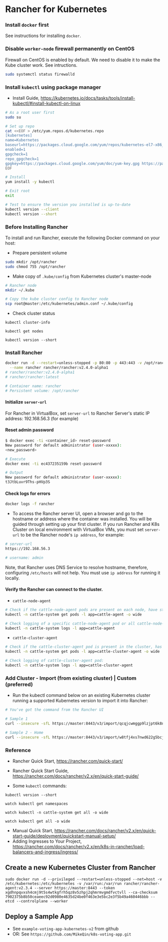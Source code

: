 # Rancher for Kubernetes

### Install `docker` first

See instructions for installing `docker`.

### Disable `worker-node` firewall permanently on CentOS

Firewall on CentOS is enabled by default. We need to disable it to make the Kube cluster work. See intructions.

```bash
sudo systemctl status firewalld
```

### Install `kubectl` using package manager

- Install Guide, https://kubernetes.io/docs/tasks/tools/install-kubectl/#install-kubectl-on-linux

```bash
# As a root user first
sudo su

# Set up repo
cat <<EOF > /etc/yum.repos.d/kubernetes.repo
[kubernetes]
name=Kubernetes
baseurl=https://packages.cloud.google.com/yum/repos/kubernetes-el7-x86_64
enabled=1
gpgcheck=1
repo_gpgcheck=1
gpgkey=https://packages.cloud.google.com/yum/doc/yum-key.gpg https://packages.cloud.google.com/yum/doc/rpm-package-key.gpg
EOF

# Install
yum install -y kubectl

# Exit root
exit

# Test to ensure the version you installed is up-to-date
kubectl version --client
kubectl version --short
```

### Before Installing Rancher

To install and run Rancher, execute the following Docker command on your host:

- Prepare persistent volume

```bash
sudo mkdir /opt/rancher
sudo chmod 755 /opt/rancher
```

- Make copy of `.kube/config` from Kubernetes cluster's master-node

```bash
# Rancher node
mkdir ~/.kube

# Copy the kube cluster config to Rancher node
scp root@master:/etc/kubernetes/admin.conf ~/.kube/config
```

- Check cluster status

```
kubectl cluster-info

kubectl get nodes

kubectl version --short
```

### Install Rancher

```bash
docker run -d --restart=unless-stopped -p 80:80 -p 443:443 -v /opt/rancher:/var/lib/rancher \
  --name rancher rancher/rancher:v2.4.0-alpha1
# rancher/rancher:v2.4.0-alpha1
# rancher/rancher:latest

# Container name: rancher
# Persistent volume: /opt/rancher
```

#### Initialize `server-url`

For Rancher in VirtualBox, set `server-url` to Rancher Server's static IP address: 192.168.56.3 (for example)

#### Reset admin password

```bash
$ docker exec -ti <container_id> reset-password
New password for default administrator (user-xxxxx):
<new_password>

# Execute
docker exec -ti ec437235159b reset-password

# Output
New password for default administrator (user-xxxxx):
t3JtbLuvr9Ths-pHVp3S
```

#### Check logs for errors

```bash
docker logs -f rancher
```

- To access the Rancher server UI, open a browser and go to the hostname or address where the container was installed. You will be guided through setting up your first cluster.
  If you run Rancher and K8s Cluster on local environment with VirtualBox VMs, you must set `server-url` to be the Rancher node's `ip address`, for example:

```bash
# server-url
https://192.168.56.3

# username: admin
```

Note, that Rancher uses DNS Service to resolve hostname, therefore, configuring `/etc/hosts` will not help. You must use `ip address` for running it locally.

#### Verify the Rancher can connect to the cluster.

- `cattle-node-agent`

```bash
# Check if the cattle-node-agent pods are present on each node, have status Running and don’t have a high count of Restarts:
kubectl -n cattle-system get pods -l app=cattle-agent -o wide

# Check logging of a specific cattle-node-agent pod or all cattle-node-agent pods:
kubectl -n cattle-system logs -l app=cattle-agent
```

- `cattle-cluster-agent`

```bash
# Check if the cattle-cluster-agent pod is present in the cluster, has status Running and doesn’t have a high count of Restarts:
kubectl -n cattle-system get pods -l app=cattle-cluster-agent -o wide

# Check logging of cattle-cluster-agent pod:
kubectl -n cattle-system logs -l app=cattle-cluster-agent
```

### Add Cluster - Import (from existing cluster) | Custom (preferred)

- Run the kubectl command below on an existing Kubernetes cluster running a supported Kubernetes version to import it into Rancher:

```bash
# You've got the command from the Rancher UI

# Sample 1
curl --insecure -sfL https://master:8443/v3/import/qcqjcwmggp9lzjpt6k8nw788gmhr9zqwhj2vcwqpdfz4gxq6t4p9fv.yaml | kubectl apply -f -

# Sample 2 - Home
curl --insecure -sfL https://master:8443/v3/import/w8tfj4xs7nwd622g5bcjvbtmhvc985q8c7glgkz6c69h9626t5bb64.yaml | kubectl apply -f -
```

### Reference

- Rancher Quick Start, https://rancher.com/quick-start/
- Rancher Quick Start Guide, https://rancher.com/docs/rancher/v2.x/en/quick-start-guide/

- Some `kubectl` commands:

```
kubectl version --short

watch kubectl get namespaces

watch kubectl -n cattle-system get all -o wide

watch kubectl get all -o wide
```

- Manual Quick Start, https://rancher.com/docs/rancher/v2.x/en/quick-start-guide/deployment/quickstart-manual-setup/
- Adding Ingresses to Your Project, https://rancher.com/docs/rancher/v2.x/en/k8s-in-rancher/load-balancers-and-ingress/ingress/

## Create a new Kubernetes Cluster from Rancher

```
sudo docker run -d --privileged --restart=unless-stopped --net=host -v /etc/kubernetes:/etc/kubernetes -v /var/run:/var/run rancher/rancher-agent:v2.3.4 --server https://master:8443 --token xgdhnpqvxsh4cmj9t5s4wtkgfrh5qz8v5zhpj2qhmrmvgmdfvctvll --ca-checksum 7902375b8b50ceaeec92d0980e4635d24be0f463e3e5bc2e3f5b49a460446bbb --etcd --controlplane --worker
```

## Deploy a Sample App

- See `example-voting-app-kubernetes-v2` from github
- OR: See `https://github.com/MikeQin/k8s-voting-app.git`
